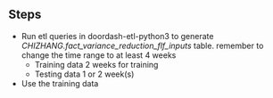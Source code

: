## Steps
* Run etl queries in doordash-etl-python3 to generate *CHIZHANG.fact_variance_reduction_flf_inputs* table. remember to change the time range to at least 4 weeks
	* Training data 2 weeks for training
	* Testing data 1 or 2 week(s)
* Use the training data 
